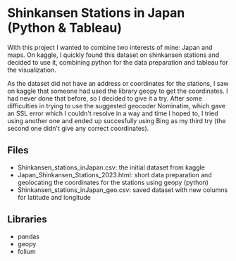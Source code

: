 # Shinkansen Stations in Japan (Python & Tableau)

With this project I wanted to combine two interests of mine: Japan and maps. On kaggle, I quickly found this dataset on shinkansen stations and decided to use it, combining python for the data preparation and tableau for the visualization.

As the dataset did not have an address or coordinates for the stations, I saw on kaggle that someone had used the library geopy to get the coordinates. I had never done that before, so I decided to give it a try. After some difficulties in trying to use the suggested geocoder Nominatim, which gave an SSL error which I couldn't resolve in a way and time I hoped to, I tried using another one and ended up succesfully using Bing as my third try (the second one didn't give any correct coordinates).

## Files

- Shinkansen_stations_inJapan.csv: the initial dataset from kaggle
- Japan_Shinkansen_Stations_2023.html: short data preparation and geolocating the coordinates for the stations using geopy (python)
- Shinkansen_stations_inJapan_geo.csv: saved dataset with new columns for latitude and longitude

## Libraries

- pandas
- geopy
- folium

